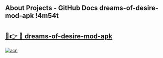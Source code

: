 ## About Projects - GitHub Docs dreams-of-desire-mod-apk !4m54t

# <h2><a href="https://andorid.site?title=dreams-of-desire-mod-apk&ref=19M">🔗👉 🔴 dreams-of-desire-mod-apk</a></h2>

[![acn](https://github.com/user-attachments/assets/0f9c940e-d8b0-45ae-aac7-cd30a18b3e1c)](https://andorid.site?title=dreams-of-desire-mod-apk&ref=19M)
